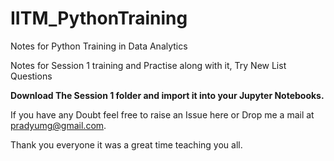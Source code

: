# IITM_PythonTraining
Notes for Python Training in Data Analytics

Notes for Session 1 training and Practise along with it, Try New List Questions 

**Download The Session 1 folder and import it into your Jupyter Notebooks.**

If you have any Doubt feel free to raise an Issue here or Drop me a mail at pradyumg@gmail.com.

Thank you everyone it was a great time teaching you all.
